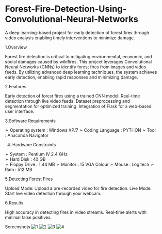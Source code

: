 # Forest-Fire-Detection-Using-Convolutional-Neural-Networks
A deep learning-based project for early detection of forest fires through video analysis enabling timely interventions to minimize damage.

1.Overview

Forest fire detection is critical to mitigating environmental, economic, and social damages caused by wildfires. This project leverages Convolutional Neural Networks (CNNs) to identify forest fires from images and video feeds. By utilizing advanced deep learning techniques, the system achieves early detection, enabling rapid responses and minimizing damage.

2.Features

Early detection of forest fires using a trained CNN model.
Real-time detection through live video feeds.
Dataset preprocessing and segmentation for optimized training.
Integration of Flask for a web-based user interface.

3.Software Requirements

➢ Operating system : Windows XP/7 
➢ Coding Language : PYTHON 
➢ Tool : Anaconda Navigator 

4. Hardware Constraints

➢ System : Pentium IV 2.4 GHz  
➢ Hard Disk : 40 GB                 
➢ Floppy Drive : 1.44 MB 
➢ Monitor : 15 VGA Colour 
➢ Mouse : Logitech
➢ Ram : 512 MB 

5.Detecting Forest Fires

Upload Mode: Upload a pre-recorded video for fire detection.
Live Mode: Start live video detection through your webcam.

6.Results

High accuracy in detecting fires in video streams.
Real-time alerts with minimal false positives.

Screenshots
![1](https://github.com/user-attachments/assets/c626009d-28ee-464d-aa5a-3f2e65739bec)
![2](https://github.com/user-attachments/assets/24eca4b7-8e3e-43d8-b13d-d82cf2094882)
![3](https://github.com/user-attachments/assets/9ebeb599-0042-4ae2-98e6-42572299c92c)
![4](https://github.com/user-attachments/assets/ce841414-a691-44f2-abe5-b9c40a7b1269)





